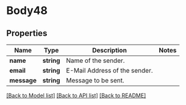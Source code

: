 # Body48

## Properties
Name | Type | Description | Notes
------------ | ------------- | ------------- | -------------
**name** | **string** | Name of the sender. | 
**email** | **string** | E-Mail Address of the sender. | 
**message** | **string** | Message to be sent. | 

[[Back to Model list]](../../README.md#documentation-for-models) [[Back to API list]](../../README.md#documentation-for-api-endpoints) [[Back to README]](../../README.md)

